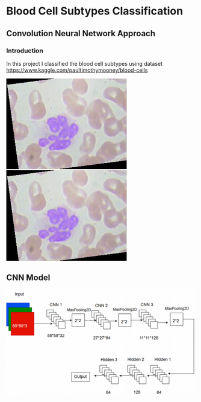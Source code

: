 # Blood Cell Subtypes Classification

## Convolution Neural Network Approach

### Introduction

In this project I classified the blood cell subtypes using dataset https://www.kaggle.com/paultimothymooney/blood-cells

![](img/eosinophil.jpeg)  ![](img/eosinophil.jpeg)

## CNN Model 

![](img/model.jpg)
